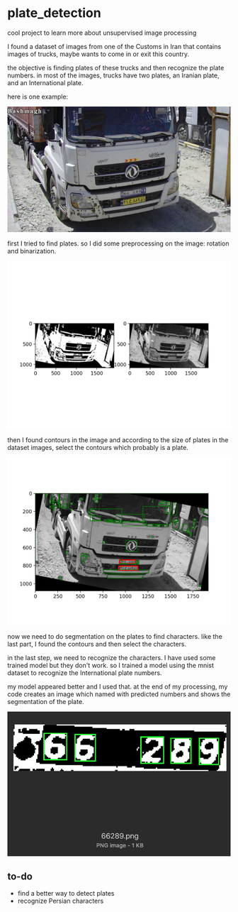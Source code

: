 # plate_detection
cool project to learn more about unsupervised image processing

I found a dataset of images from one of the Customs in Iran that contains images of trucks, maybe wants to come in or exit this country.

the objective is finding plates of these trucks and then recognize the plate numbers. in most of the images, trucks have two plates, an Iranian plate, and an International plate.

here is one example:

![2510.jpg](https://github.com/MSadeghzadehG/plate_detection/blob/master/2510.jpg "Example image")

first I tried to find plates. so I did some preprocessing on the image: rotation and binarization.

![plot1.png](https://github.com/MSadeghzadehG/plate_detection/blob/master/plot1.png "preprocessed image")

then I found contours in the image and according to the size of plates in the dataset images, select the contours which probably is a plate.

![plot2.png](https://github.com/MSadeghzadehG/plate_detection/blob/master/plot2.png "plates image")

now we need to do segmentation on the plates to find characters. like the last part, I found the contours and then select the characters.

in the last step, we need to recognize the characters. I have used some trained model but they don't work. so I trained a model using the mnist dataset to recognize the International plate numbers.

my model appeared better and I used that. at the end of my processing, my code creates an image which named with predicted numbers and shows the segmentation of the plate.

![prediction.png](https://github.com/MSadeghzadehG/plate_detection/blob/master/prediction.png "prediction image")

## to-do
* find a better way to detect plates
* recognize Persian characters
